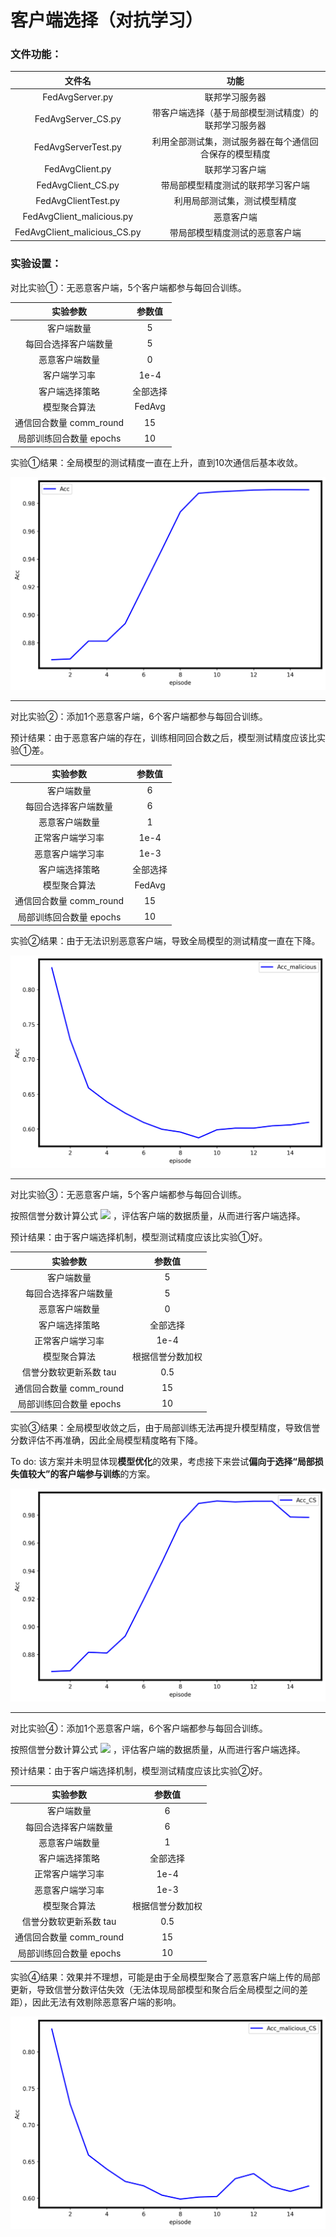 # 客户端选择（对抗学习）

### 文件功能：
<div align='center'>

|            文件名            |                          功能                          |
| :--------------------------: | :----------------------------------------------------: |
|       FedAvgServer.py        |                     联邦学习服务器                     |
|      FedAvgServer_CS.py      |  带客户端选择（基于局部模型测试精度）的联邦学习服务器  |
|     FedAvgServerTest.py      | 利用全部测试集，测试服务器在每个通信回合保存的模型精度 |
|       FedAvgClient.py        |                     联邦学习客户端                     |
|      FedAvgClient_CS.py      |           带局部模型精度测试的联邦学习客户端           |
|     FedAvgClientTest.py      |              利用局部测试集，测试模型精度              |
|  FedAvgClient_malicious.py   |                       恶意客户端                       |
| FedAvgClient_malicious_CS.py |             带局部模型精度测试的恶意客户端             |
</div>

### 实验设置：

对比实验①：无恶意客户端，5个客户端都参与每回合训练。

<div align='center'>

|        实验参数         |  参数值  |
| :---------------------: | :------: |
|       客户端数量        |    5     |
|  每回合选择客户端数量   |    5     |
|     恶意客户端数量      |    0     |
|     客户端学习率      |    1e-4 |
|     客户端选择策略      | 全部选择 |
|      模型聚合算法       |  FedAvg  |
| 通信回合数量 comm_round |    15     |
| 局部训练回合数量 epochs |    10    |
</div>

实验①结果：全局模型的测试精度一直在上升，直到10次通信后基本收敛。

![Acc](https://github.com/AkyuC/FedML-FK/blob/client_selection/FedAvg/Server/Acc.png)

---

对比实验②：添加1个恶意客户端，6个客户端都参与每回合训练。

预计结果：由于恶意客户端的存在，训练相同回合数之后，模型测试精度应该比实验①差。

<div align='center'>

|        实验参数         |  参数值  |
| :---------------------: | :------: |
|       客户端数量        |    6     |
|  每回合选择客户端数量   |    6     |
|     恶意客户端数量      |    1     |
|     正常客户端学习率      |    1e-4     |
|     恶意客户端学习率      |    1e-3     |
|     客户端选择策略      | 全部选择 |
|      模型聚合算法       |  FedAvg  |
| 通信回合数量 comm_round |    15     |
| 局部训练回合数量 epochs |    10    |
</div>

实验②结果：由于无法识别恶意客户端，导致全局模型的测试精度一直在下降。

![Acc_malicious](https://github.com/AkyuC/FedML-FK/blob/client_selection/FedAvg/Server/Acc_malicious.png)

---

对比实验③：无恶意客户端，5个客户端都参与每回合训练。

按照信誉分数计算公式
![](http://latex.codecogs.com/svg.latex?score=(1-\\tau)\\cdot(acc-new_{acc})+\\tau\\cdot(acc-old_{acc}))
，评估客户端的数据质量，从而进行客户端选择。

预计结果：由于客户端选择机制，模型测试精度应该比实验①好。

<div align='center'>

|        实验参数         |      参数值      |
| :---------------------: | :--------------: |
|       客户端数量        |        5         |
|  每回合选择客户端数量   |        5         |
|     恶意客户端数量      |        0         |
|     客户端选择策略      |     全部选择     |
|     正常客户端学习率      |    1e-4     |
|      模型聚合算法       | 根据信誉分数加权 |
|   信誉分数软更新系数 tau |       0.5        |
| 通信回合数量 comm_round |        15         |
| 局部训练回合数量 epochs |        10        |
</div>

实验③结果：全局模型收敛之后，由于局部训练无法再提升模型精度，导致信誉分数评估不再准确，因此全局模型精度略有下降。

To do: 该方案并未明显体现**模型优化**的效果，考虑接下来尝试**偏向于选择“局部损失值较大”的客户端参与训练**的方案。

![Acc_CS](https://github.com/AkyuC/FedML-FK/blob/client_selection/FedAvg/Server/Acc_CS.png)

---

对比实验④：添加1个恶意客户端，6个客户端都参与每回合训练。

按照信誉分数计算公式
![](http://latex.codecogs.com/svg.latex?score=(1-\\tau)\\cdot(acc-new_{acc})+\\tau\\cdot(acc-old_{acc}))
，评估客户端的数据质量，从而进行客户端选择。

预计结果：由于客户端选择机制，模型测试精度应该比实验②好。

<div align='center'>

|        实验参数         |      参数值      |
| :---------------------: | :--------------: |
|       客户端数量        |        6         |
|  每回合选择客户端数量   |        6         |
|     恶意客户端数量      |        1         |
|     客户端选择策略      |     全部选择     |
|     正常客户端学习率      |    1e-4     |
|     恶意客户端学习率      |    1e-3     |
|      模型聚合算法       | 根据信誉分数加权 |
|   信誉分数软更新系数 tau |       0.5        |
| 通信回合数量 comm_round |        15         |
| 局部训练回合数量 epochs |        10        |
</div>

实验④结果：效果并不理想，可能是由于全局模型聚合了恶意客户端上传的局部更新，导致信誉分数评估失效（无法体现局部模型和聚合后全局模型之间的差距），因此无法有效剔除恶意客户端的影响。

![Acc_malicious_CS](https://github.com/AkyuC/FedML-FK/blob/client_selection/FedAvg/Server/Acc_malicious_CS.png)
